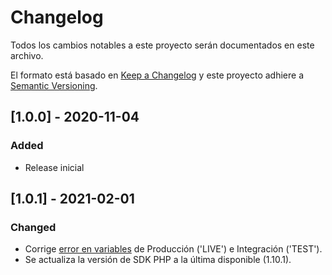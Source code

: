 # Changelog
Todos los cambios notables a este proyecto serán documentados en este archivo.

El formato está basado en [Keep a Changelog](http://keepachangelog.com/en/1.0.0/)
y este proyecto adhiere a [Semantic Versioning](http://semver.org/spec/v2.0.0.html).

## [1.0.0] - 2020-11-04
### Added
- Release inicial


## [1.0.1] - 2021-02-01
### Changed
- Corrige [error en variables](https://github.com/TransbankDevelopers/transbank-plugin-opencart-webpay-rest/issues/7) de Producción ('LIVE') e Integración ('TEST').
- Se actualiza la versión de SDK PHP a la última disponible (1.10.1).